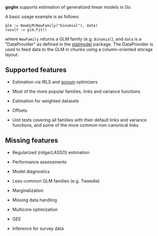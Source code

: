 __goglm__ supports estimation of generalized linear models in Go.

A basic usage example is as follows:

```
glm := NewGLM(NewFamily("binomial"), data)
result := glm.Fit()
```

where `NewFamily` returns a GLM family (e.g. `Binomial`), and `data`
is a "DataProvider" as defined in the
[statmodel](http://github.com/kshedden/statmodel) package.  The
DataProvider is used to feed data to the GLM in chunks using a
column-oriented storage layout.


Supported features
------------------

* Estimation via IRLS and [gonum](http://github.com/gonum) optimizers

* Most of the more popular families, links and variance functions

* Estimation for weighted datasets

* Offsets

* Unit tests covering all families with their default links and
  variance functions, and some of the more common non-canonical links


Missing features
----------------

* Regularized (ridge/LASSO) estimation

* Performance assessments

* Model diagnostics

* Less-common GLM families (e.g. Tweedie)

* Marginalization

* Missing data handling

* Multicore optimization

* GEE

* Inference for survey data
